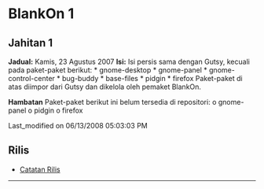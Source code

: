 # BlankOn 1
## Jahitan 1
**Jadual:**
Kamis, 23 Agustus 2007
**Isi:**
Isi persis sama dengan Gutsy, kecuali pada paket-paket berikut:
    * gnome-desktop
    * gnome-panel
    * gnome-control-center
    * bug-buddy
    * base-files
    * pidgin
    * firefox
Paket-paket di atas diimpor dari Gutsy dan dikelola oleh pemaket BlankOn.

**Hambatan**
Paket-paket berikut ini belum tersedia di repositori:
          o gnome-panel
          o pidgin
          o firefox

Last_modified on 06/13/2008 05:03:03 PM


## Rilis
  * [Catatan Rilis](/ProdukBlankOn/1/CatatanRilis.md)




---
 



